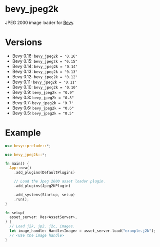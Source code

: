 # bevy_jpeg2k

JPEG 2000 image loader for [Bevy](https://bevyengine.org/).

# Versions

- Bevy 0.16: `bevy_jpeg2k = "0.16"`
- Bevy 0.15: `bevy_jpeg2k = "0.15"`
- Bevy 0.14: `bevy_jpeg2k = "0.14"`
- Bevy 0.13: `bevy_jpeg2k = "0.13"`
- Bevy 0.12: `bevy_jpeg2k = "0.12"`
- Bevy 0.11: `bevy_jpeg2k = "0.11"`
- Bevy 0.10: `bevy_jpeg2k = "0.10"`
- Bevy 0.9: `bevy_jpeg2k = "0.9"`
- Bevy 0.8: `bevy_jpeg2k = "0.8"`
- Bevy 0.7: `bevy_jpeg2k = "0.7"`
- Bevy 0.6: `bevy_jpeg2k = "0.6"`
- Bevy 0.5: `bevy_jpeg2k = "0.5"`

# Example

```rust
use bevy::prelude::*;

use bevy_jpeg2k::*;

fn main() {
  App::new()
    .add_plugins(DefaultPlugins)

    // Load the Jpeg 2000 asset loader plugin.
    .add_plugins(Jpeg2KPlugin)

    .add_systems(Startup, setup)
    .run();
}

fn setup(
  asset_server: Res<AssetServer>,
) {
  // Load j2k, jp2, j2c, images.
  let image_handle: Handle<Image> = asset_server.load("example.j2k");
  // <Use the image handle>
}

```
